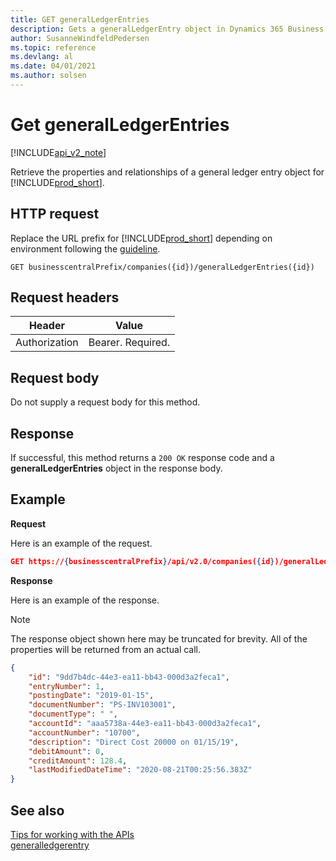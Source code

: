 ```yaml
---
title: GET generalLedgerEntries  
description: Gets a generalLedgerEntry object in Dynamics 365 Business Central.
author: SusanneWindfeldPedersen
ms.topic: reference
ms.devlang: al
ms.date: 04/01/2021
ms.author: solsen
---
```


# Get generalLedgerEntries

[!INCLUDE[api_v2_note](../../../includes/api_v2_note.md)]

Retrieve the properties and relationships of a general ledger entry object for [!INCLUDE[prod_short](../../../includes/prod_short.md)].


## HTTP request
Replace the URL prefix for [!INCLUDE[prod_short](../../../includes/prod_short.md)] depending on environment following the [guideline](../endpoints-apis-for-dynamics.md).
```
GET businesscentralPrefix/companies({id})/generalLedgerEntries({id})
```

## Request headers

|Header       |Value             |
|-------------|------------------|
|Authorization|Bearer. Required. |

## Request body
Do not supply a request body for this method.

## Response
If successful, this method returns a ```200 OK``` response code and a **generalLedgerEntries** object in the response body.

## Example

**Request**

Here is an example of the request.
```json
GET https://{businesscentralPrefix}/api/v2.0/companies({id})/generalLedgerEntries({id})
```

**Response**

Here is an example of the response. 

> [!NOTE]  
>   The response object shown here may be truncated for brevity. All of the properties will be returned from an actual call.

```json
{
    "id": "9dd7b4dc-44e3-ea11-bb43-000d3a2feca1",
    "entryNumber": 1,
    "postingDate": "2019-01-15",
    "documentNumber": "PS-INV103001",
    "documentType": " ",
    "accountId": "aaa5738a-44e3-ea11-bb43-000d3a2feca1",
    "accountNumber": "10700",
    "description": "Direct Cost 20000 on 01/15/19",
    "debitAmount": 0,
    "creditAmount": 128.4,
    "lastModifiedDateTime": "2020-08-21T00:25:56.383Z"
}
```


## See also
[Tips for working with the APIs](../../../developer/devenv-connect-apps-tips.md)    
[generalledgerentry](../resources/dynamics_generalledgerentry.md)    
